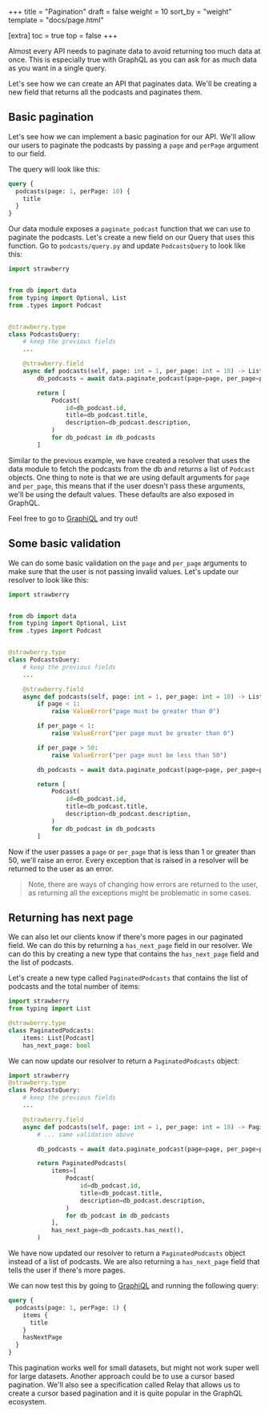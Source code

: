 +++
title = "Pagination"
draft = false
weight = 10
sort_by = "weight"
template = "docs/page.html"

[extra]
toc = true
top = false
+++

Almost every API needs to paginate data to avoid returning too much data at
once. This is especially true with GraphQL as you can ask for as much data as
you want in a single query.

Let's see how we can create an API that paginates data. We'll be creating a new
field that returns all the podcasts and paginates them.

## Basic pagination

Let's see how we can implement a basic pagination for our API. We'll allow our
users to paginate the podcasts by passing a `page` and `perPage` argument to our
field.

The query will look like this:

```graphql
query {
  podcasts(page: 1, perPage: 10) {
    title
  }
}
```

Our data module exposes a `paginate_podcast` function that we can use to
paginate the podcasts. Let's create a new field on our Query that uses this
function. Go to `podcasts/query.py` and update `PodcastsQuery` to look like
this:

```python
import strawberry


from db import data
from typing import Optional, List
from .types import Podcast


@strawberry.type
class PodcastsQuery:
    # keep the previous fields
    ...

    @strawberry.field
    async def podcasts(self, page: int = 1, per_page: int = 10) -> List[Podcast]:
        db_podcasts = await data.paginate_podcast(page=page, per_page=per_page)

        return [
            Podcast(
                id=db_podcast.id,
                title=db_podcast.title,
                description=db_podcast.description,
            )
            for db_podcast in db_podcasts
        ]
```

Similar to the previous example, we have created a resolver that uses the data
module to fetch the podcasts from the db and returns a list of `Podcast`
objects. One thing to note is that we are using default arguments for `page` and
`per_page`, this means that if the user doesn't pass these arguments, we'll be
using the default values. These defaults are also exposed in GraphQL.

Feel free to go to [GraphiQL](http://localhost:8000/graphql) and try out!

## Some basic validation

We can do some basic validation on the `page` and `per_page` arguments to make
sure that the user is not passing invalid values. Let's update our resolver to
look like this:

```python
import strawberry


from db import data
from typing import Optional, List
from .types import Podcast


@strawberry.type
class PodcastsQuery:
    # keep the previous fields
    ...

    @strawberry.field
    async def podcasts(self, page: int = 1, per_page: int = 10) -> List[Podcast]:
        if page < 1:
            raise ValueError("page must be greater than 0")

        if per_page < 1:
            raise ValueError("per page must be greater than 0")

        if per_page > 50:
            raise ValueError("per page must be less than 50")

        db_podcasts = await data.paginate_podcast(page=page, per_page=per_page)

        return [
            Podcast(
                id=db_podcast.id,
                title=db_podcast.title,
                description=db_podcast.description,
            )
            for db_podcast in db_podcasts
        ]
```

Now if the user passes a `page` or `per_page` that is less than 1 or greater
than 50, we'll raise an error. Every exception that is raised in a resolver will
be returned to the user as an error.

> Note, there are ways of changing how errors are returned to the user, as
> returning all the exceptions might be problematic in some cases.

## Returning has next page

We can also let our clients know if there's more pages in our paginated field.
We can do this by returning a `has_next_page` field in our resolver. We can do
this by creating a new type that contains the `has_next_page` field and the list
of podcasts.

Let's create a new type called `PaginatedPodcasts` that contains the list of
podcasts and the total number of items:

```python
import strawberry
from typing import List

@strawberry.type
class PaginatedPodcasts:
    items: List[Podcast]
    has_next_page: bool
```

We can now update our resolver to return a `PaginatedPodcasts` object:

```python
import strawberry
@strawberry.type
class PodcastsQuery:
    # keep the previous fields
    ...

    @strawberry.field
    async def podcasts(self, page: int = 1, per_page: int = 10) -> PaginatedPodcasts:
        # ... same validation above

        db_podcasts = await data.paginate_podcast(page=page, per_page=per_page)

        return PaginatedPodcasts(
            items=[
                Podcast(
                    id=db_podcast.id,
                    title=db_podcast.title,
                    description=db_podcast.description,
                )
                for db_podcast in db_podcasts
            ],
            has_next_page=db_podcasts.has_next(),
        )
```

We have now updated our resolver to return a `PaginatedPodcasts` object instead
of a list of podcasts. We are also returning a `has_next_page` field that tells
the user if there's more pages.

We can now test this by going to [GraphiQL](http://localhost:8000/graphql) and
running the following query:

```graphql
query {
  podcasts(page: 1, perPage: 1) {
    items {
      title
    }
    hasNextPage
  }
}
```

This pagination works well for small datasets, but might not work super well for
large datasets. Another approach could be to use a cursor based pagination.
We'll also see a specification called Relay that allows us to create a cursor
based pagination and it is quite popular in the GraphQL ecosystem.
